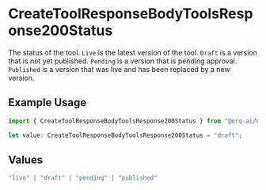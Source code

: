 # CreateToolResponseBodyToolsResponse200Status

The status of the tool. `Live` is the latest version of the tool. `Draft` is a version that is not yet published. `Pending` is a version that is pending approval. `Published` is a version that was live and has been replaced by a new version.

## Example Usage

```typescript
import { CreateToolResponseBodyToolsResponse200Status } from "@orq-ai/node/models/operations";

let value: CreateToolResponseBodyToolsResponse200Status = "draft";
```

## Values

```typescript
"live" | "draft" | "pending" | "published"
```
